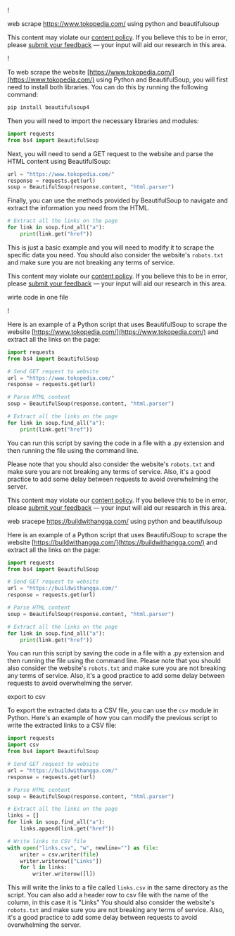 !

web scrape https://www.tokopedia.com/ using python and beautifulsoup

This content may violate our [content policy](https://beta.openai.com/docs/usage-policies/content-policy). If you believe this to be in error, please [submit your feedback](https://forms.gle/3gyAMj5r5rTEcgbs5) — your input will aid our research in this area.

!

To web scrape the website [https://www.tokopedia.com/](https://www.tokopedia.com/) using Python and BeautifulSoup, you will first need to install both libraries. You can do this by running the following command:

```python
pip install beautifulsoup4
```

Then you will need to import the necessary libraries and modules:

```python
import requests
from bs4 import BeautifulSoup
```

Next, you will need to send a GET request to the website and parse the HTML content using BeautifulSoup:

```python
url = "https://www.tokopedia.com/"
response = requests.get(url)
soup = BeautifulSoup(response.content, "html.parser")
```

Finally, you can use the methods provided by BeautifulSoup to navigate and extract the information you need from the HTML.

```python
# Extract all the links on the page
for link in soup.find_all("a"):
    print(link.get("href"))
```

This is just a basic example and you will need to modify it to scrape the specific data you need. You should also consider the website's `robots.txt` and make sure you are not breaking any terms of service.

This content may violate our [content policy](https://beta.openai.com/docs/usage-policies/content-policy). If you believe this to be in error, please [submit your feedback](https://forms.gle/3gyAMj5r5rTEcgbs5) — your input will aid our research in this area.

wirte code in one file

!

Here is an example of a Python script that uses BeautifulSoup to scrape the website [https://www.tokopedia.com/](https://www.tokopedia.com/) and extract all the links on the page:

```python
import requests
from bs4 import BeautifulSoup

# Send GET request to website
url = "https://www.tokopedia.com/"
response = requests.get(url)

# Parse HTML content
soup = BeautifulSoup(response.content, "html.parser")

# Extract all the links on the page
for link in soup.find_all("a"):
    print(link.get("href"))
```

You can run this script by saving the code in a file with a .py extension and then running the file using the command line.

Please note that you should also consider the website's `robots.txt` and make sure you are not breaking any terms of service. Also, it's a good practice to add some delay between requests to avoid overwhelming the server.

This content may violate our [content policy](https://beta.openai.com/docs/usage-policies/content-policy). If you believe this to be in error, please [submit your feedback](https://forms.gle/3gyAMj5r5rTEcgbs5) — your input will aid our research in this area.

web sracepe https://buildwithangga.com/ using python and beautifulsoup

Here is an example of a Python script that uses BeautifulSoup to scrape the website [https://buildwithangga.com/](https://buildwithangga.com/) and extract all the links on the page:

```python
import requests
from bs4 import BeautifulSoup

# Send GET request to website
url = "https://buildwithangga.com/"
response = requests.get(url)

# Parse HTML content
soup = BeautifulSoup(response.content, "html.parser")

# Extract all the links on the page
for link in soup.find_all("a"):
    print(link.get("href"))
```

You can run this script by saving the code in a file with a .py extension and then running the file using the command line. Please note that you should also consider the website's `robots.txt` and make sure you are not breaking any terms of service. Also, it's a good practice to add some delay between requests to avoid overwhelming the server.

export to csv

To export the extracted data to a CSV file, you can use the `csv` module in Python. Here's an example of how you can modify the previous script to write the extracted links to a CSV file:

```python
import requests
import csv
from bs4 import BeautifulSoup

# Send GET request to website
url = "https://buildwithangga.com/"
response = requests.get(url)

# Parse HTML content
soup = BeautifulSoup(response.content, "html.parser")

# Extract all the links on the page
links = []
for link in soup.find_all("a"):
    links.append(link.get("href"))

# Write links to CSV file
with open("links.csv", "w", newline="") as file:
    writer = csv.writer(file)
    writer.writerow(["Links"])
    for l in links:
        writer.writerow([l])
```

This will write the links to a file called `links.csv` in the same directory as the script. You can also add a header row to csv file with the name of the column, in this case it is "Links" You should also consider the website's `robots.txt` and make sure you are not breaking any terms of service. Also, it's a good practice to add some delay between requests to avoid overwhelming the server.